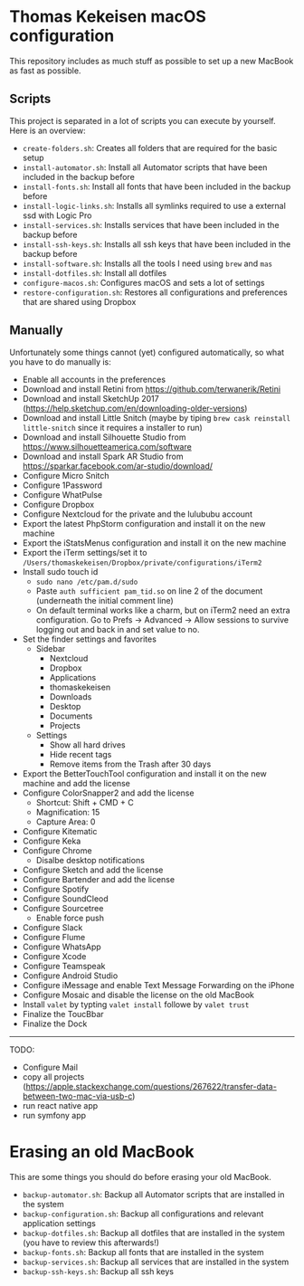 # Thomas Kekeisen macOS configuration

This repository includes as much stuff as possible to set up a new MacBook as fast as possible.

## Scripts

This project is separated in a lot of scripts you can execute by yourself.
Here is an overview:

* `create-folders.sh`:        Creates all folders that are required for the basic setup
* `install-automator.sh`:     Install all Automator scripts that have been included in the backup before
* `install-fonts.sh`:         Install all fonts that have been included in the backup before
* `install-logic-links.sh`:   Installs all symlinks required to use a external ssd with Logic Pro
* `install-services.sh`:      Installs services that have been included in the backup before
* `install-ssh-keys.sh`:      Installs all ssh keys that have been included in the backup before
* `install-software.sh`:      Installs all the tools I need using `brew` and `mas`
* `install-dotfiles.sh`:      Install all dotfiles
* `configure-macos.sh`:       Configures macOS and sets a lot of settings
* `restore-configuration.sh`: Restores all configurations and preferences that are shared using Dropbox

## Manually

Unfortunately some things cannot (yet) configured automatically,
so what you have to do manually is:

* Enable all accounts in the preferences
* Download and install Retini from https://github.com/terwanerik/Retini
* Download and install SketchUp 2017 (https://help.sketchup.com/en/downloading-older-versions)
* Download and install Little Snitch (maybe by tiping `brew cask reinstall little-snitch` since it requires a installer to run)
* Download and install Silhouette Studio from https://www.silhouetteamerica.com/software
* Download and install Spark AR Studio from https://sparkar.facebook.com/ar-studio/download/
* Configure Micro Snitch
* Configure 1Password
* Configure WhatPulse
* Configure Dropbox
* Configure Nextcloud for the private and the lulububu account
* Export the latest PhpStorm configuration and install it on the new machine
* Export the iStatsMenus configuration and install it on the new machine
* Export the iTerm settings/set it to `/Users/thomaskekeisen/Dropbox/private/configurations/iTerm2`
* Install sudo touch id
    * `sudo nano /etc/pam.d/sudo`
    * Paste `auth sufficient pam_tid.so` on line 2 of the document (underneath the initial comment line)
    * On default terminal works like a charm, but on iTerm2 need an extra configuration. Go to Prefs -> Advanced -> Allow sessions to survive logging out and back in and set value to no.
* Set the finder settings and favorites
	* Sidebar
		* Nextcloud
		* Dropbox
		* Applications
		* thomaskekeisen
		* Downloads
		* Desktop
		* Documents
		* Projects
	* Settings
		* Show all hard drives
		* Hide recent tags
		* Remove items from the Trash after 30 days
* Export the BetterTouchTool configuration and install it on the new machine and add the license
* Configure ColorSnapper2 and add the license
    * Shortcut: Shift + CMD + C
    * Magnification: 15
    * Capture Area: 0
* Configure Kitematic
* Configure Keka
* Configure Chrome
    * Disalbe desktop notifications
* Configure Sketch and add the license
* Configure Bartender and add the license
* Configure Spotify
* Configure SoundCleod
* Configure Sourcetree
	* Enable force push
* Configure Slack
* Configure Flume
* Configure WhatsApp
* Configure Xcode
* Configure Teamspeak
* Configure Android Studio
* Configure iMessage and enable Text Message Forwarding on the iPhone
* Configure Mosaic and disable the license on the old MacBook
* Install `valet`  by typting `valet install` followe by `valet trust`
* Finalize the ToucBbar
* Finalize the Dock

----



TODO:

* Configure Mail
* copy all projects (https://apple.stackexchange.com/questions/267622/transfer-data-between-two-mac-via-usb-c)
* run react native app
* run symfony app



# Erasing an old MacBook

This are some things you should do before erasing your old MacBook.

* `backup-automator.sh`:     Backup all Automator scripts that are installed in the system
* `backup-configuration.sh`: Backup all configurations and relevant application settings
* `backup-dotfiles.sh`:      Backup all dotfiles that are installed in the system (you have to review this afterwards!)
* `backup-fonts.sh`:         Backup all fonts that are installed in the system
* `backup-services.sh`:      Backup all services that are installed in the system
* `backup-ssh-keys.sh`:      Backup all ssh keys
